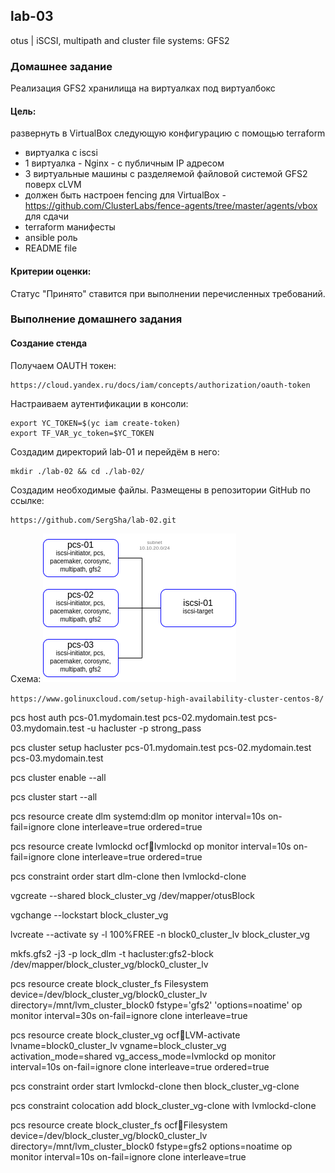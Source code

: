 ## lab-03
otus | iSCSI, multipath and cluster file systems: GFS2

### Домашнее задание
Реализация GFS2 хранилища на виртуалках под виртуалбокс

#### Цель:
развернуть в VirtualBox следующую конфигурацию с помощью terraform

- виртуалка с iscsi
- 1 виртуалка - Nginx - с публичным IP адресом
- 3 виртуальные машины с разделяемой файловой системой GFS2 поверх cLVM
- должен быть настроен fencing для VirtualBox - https://github.com/ClusterLabs/fence-agents/tree/master/agents/vbox 
  для сдачи
- terraform манифесты
- ansible роль
- README file

#### Критерии оценки:
Статус "Принято" ставится при выполнении перечисленных требований.


### Выполнение домашнего задания

#### Создание стенда

Получаем OAUTH токен:
```
https://cloud.yandex.ru/docs/iam/concepts/authorization/oauth-token
```
Настраиваем аутентификации в консоли:
```
export YC_TOKEN=$(yc iam create-token)
export TF_VAR_yc_token=$YC_TOKEN
```

Создадим директорий lab-01 и перейдём в него:
```
mkdir ./lab-02 && cd ./lab-02/
```
Создадим необходимые файлы. Размещены в репозитории GitHub по ссылке:
```
https://github.com/SergSha/lab-02.git
```

Схема:
<img src="pics/infra.png" alt="infra.png" />

```https://www.golinuxcloud.com/setup-high-availability-cluster-centos-8/```


pcs host auth pcs-01.mydomain.test pcs-02.mydomain.test pcs-03.mydomain.test -u hacluster -p strong_pass

pcs cluster setup hacluster pcs-01.mydomain.test pcs-02.mydomain.test pcs-03.mydomain.test

pcs cluster enable --all

pcs cluster start --all


pcs resource create dlm systemd:dlm op monitor interval=10s on-fail=ignore clone interleave=true ordered=true

pcs resource create lvmlockd ocf:heartbeat:lvmlockd op monitor interval=10s on-fail=ignore clone interleave=true ordered=true

pcs constraint order start dlm-clone then lvmlockd-clone


vgcreate --shared block_cluster_vg /dev/mapper/otusBlock

vgchange --lockstart block_cluster_vg

lvcreate --activate sy -l 100%FREE -n block0_cluster_lv block_cluster_vg


mkfs.gfs2 -j3 -p lock_dlm -t hacluster:gfs2-block /dev/mapper/block_cluster_vg/block0_cluster_lv


pcs resource create block_cluster_fs Filesystem device=/dev/block_cluster_vg/block0_cluster_lv directory=/mnt/lvm_cluster_block0 fstype='gfs2' 'options=noatime' op monitor interval=30s on-fail=ignore clone interleave=true


pcs resource create block_cluster_vg ocf:heartbeat:LVM-activate lvname=block0_cluster_lv vgname=block_cluster_vg activation_mode=shared vg_access_mode=lvmlockd op monitor interval=10s on-fail=ignore clone interleave=true ordered=true

pcs constraint order start lvmlockd-clone then block_cluster_vg-clone

pcs constraint colocation add block_cluster_vg-clone with lvmlockd-clone

pcs resource create block_cluster_fs ocf:heartbeat:Filesystem device=/dev/block_cluster_vg/block0_cluster_lv directory=/mnt/lvm_cluster_block0 fstype=gfs2 options=noatime op monitor interval=10s on-fail=ignore clone interleave=true

